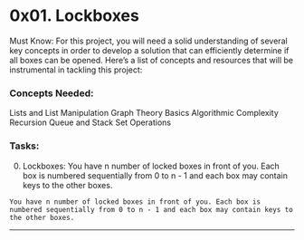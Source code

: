 # 0x01. Lockboxes
Must Know:
For this project, you will need a solid understanding of several key concepts in order to develop a solution that can efficiently determine if all boxes can be opened. Here’s a list of concepts and resources that will be instrumental in tackling this project:

### Concepts Needed:
Lists and List Manipulation
Graph Theory Basics
Algorithmic Complexity
Recursion
Queue and Stack
Set Operations

### Tasks:
  0. Lockboxes:
    You have n number of locked boxes in front of you. Each box is numbered sequentially from 0 to n - 1 and each box may contain keys to the other boxes.

    You have n number of locked boxes in front of you. Each box is numbered sequentially from 0 to n - 1 and each box may contain keys to the other boxes.

---
